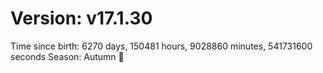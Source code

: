 # Version: v17.1.30
Time since birth: 6270 days, 150481 hours, 9028860 minutes, 541731600 seconds
Season: Autumn 🍁
